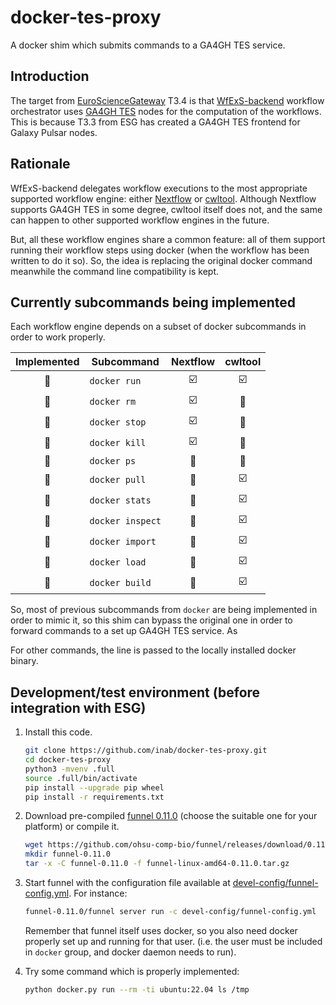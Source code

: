# docker-tes-proxy

A docker shim which submits commands to a GA4GH TES service.

## Introduction

The target from [EuroScienceGateway](https://galaxyproject.org/projects/esg/) T3.4
is that [WfExS-backend](https://github.com/inab/WfExS-backend) workflow
orchestrator uses [GA4GH TES](https://ga4gh.github.io/task-execution-schemas/docs/)
nodes for the computation of the
workflows. This is because T3.3 from ESG has created a GA4GH TES frontend
for Galaxy Pulsar nodes.

## Rationale
WfExS-backend delegates workflow executions to the most appropriate 
supported workflow engine: either [Nextflow](https://www.nextflow.io)
or [cwltool](https://cwltool.readthedocs.io). Although Nextflow supports
GA4GH TES in some degree, cwltool itself does not, and the same can happen
to other supported workflow engines in the future.

But, all these workflow engines share a common feature: all of them support
running their workflow steps using docker (when the workflow has been written
to do it so). So, the idea is replacing the original docker command
meanwhile the command line compatibility is kept.

## Currently subcommands being implemented

Each workflow engine depends on a subset of docker subcommands in order
to work properly.

| Implemented | Subcommand | Nextflow | cwltool |
|:-----------:|------------|:--------:|:-------:|
| :black_square_button: | `docker run` | :ballot_box_with_check: | :ballot_box_with_check: |
| :black_square_button: | `docker rm` | :ballot_box_with_check: | :black_square_button: |
| :black_square_button: | `docker stop` | :ballot_box_with_check: | :black_square_button: |
| :black_square_button: | `docker kill` | :ballot_box_with_check: | :black_square_button: |
| :black_square_button: | `docker ps` | :black_square_button: | :black_square_button: |
| :black_square_button: | `docker pull` | :black_square_button: | :ballot_box_with_check: |
| :black_square_button: | `docker stats` | :black_square_button: | :ballot_box_with_check: |
| :black_square_button: | `docker inspect` | :black_square_button: | :ballot_box_with_check: |
| :black_square_button: | `docker import` | :black_square_button: | :ballot_box_with_check: |
| :black_square_button: | `docker load` | :black_square_button: | :ballot_box_with_check: |
| :black_square_button: | `docker build` | :black_square_button: | :ballot_box_with_check: |

So, most of previous subcommands from `docker` are being implemented in order to mimic it,
so this shim can bypass the original one in order to forward commands
to a set up GA4GH TES service. As 

For other commands, the line is passed to the locally installed docker binary.

## Development/test environment (before integration with ESG)

1. Install this code.
   
   ```bash
   git clone https://github.com/inab/docker-tes-proxy.git
   cd docker-tes-proxy
   python3 -mvenv .full
   source .full/bin/activate
   pip install --upgrade pip wheel
   pip install -r requirements.txt
   ```

2. Download pre-compiled [funnel 0.11.0](https://github.com/ohsu-comp-bio/funnel/releases/tag/0.11.0)
   (choose the suitable one for your platform) or compile it.
   
   ```bash
   wget https://github.com/ohsu-comp-bio/funnel/releases/download/0.11.0/funnel-linux-amd64-0.11.0.tar.gz
   mkdir funnel-0.11.0
   tar -x -C funnel-0.11.0 -f funnel-linux-amd64-0.11.0.tar.gz
   ```
   
3. Start funnel with the configuration file available at [devel-config/funnel-config.yml](devel-config/funnel-config.yml).
   For instance:
   
   ```bash
   funnel-0.11.0/funnel server run -c devel-config/funnel-config.yml
   ```
   
   Remember that funnel itself uses docker, so you also need docker properly set up and running for that user.
   (i.e. the user must be included in `docker` group, and docker daemon needs to run).
   
4. Try some command which is properly implemented:
   
   ```bash
   python docker.py run --rm -ti ubuntu:22.04 ls /tmp
   ```